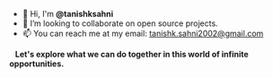 <ul>
  <li> 👋 Hi, I'm <b>@tanishksahni</b> </li>
  <li> 🤝 I’m looking to collaborate on open source projects. </li>
  <li> 📫 You can reach me at my email: <a href="tanishk.sahni2002@gmail.com">tanishk.sahni2002@gmail.com</a> </li>
 </ul>
 <p> <strong> &ensp; Let's explore what we can do together in this world of infinite opportunities.</strong> </p>
